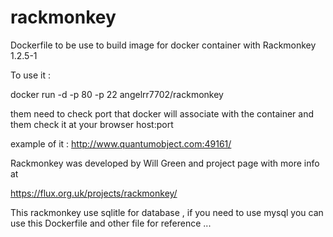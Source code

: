 rackmonkey
==========

Dockerfile to be use to build image for docker container with Rackmonkey 1.2.5-1


To use it :

docker run -d -p 80 -p 22 angelrr7702/rackmonkey

 them need to  check port that docker will associate with the container and them check it at your browser host:port

example of it : http://www.quantumobject.com:49161/

 Rackmonkey was developed by Will Green and project page with more info at
 
https://flux.org.uk/projects/rackmonkey/


This rackmonkey use sqlitle for database , if you need to use mysql you can use this Dockerfile and other file for reference ...


